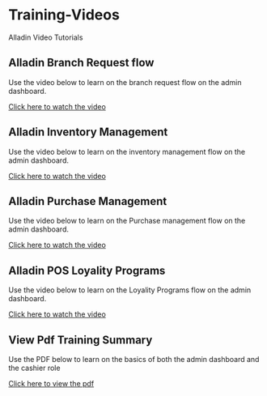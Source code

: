 # Training-Videos
Alladin Video Tutorials
## Alladin Branch Request flow

Use the video below to learn on the branch request flow on the admin dashboard.

[Click here to watch the video](https://www.youtube.com/embed/Z1kCFECPqKo)

## Alladin Inventory Management

Use the video below to learn on the inventory management flow on the admin dashboard.

[Click here to watch the video](https://youtu.be/zGE5OrdoK9E)

## Alladin Purchase Management

Use the video below to learn on the Purchase management flow on the admin dashboard.

[Click here to watch the video](https://youtu.be/K-UlvI380mE)

## Alladin POS Loyality Programs

Use the video below to learn on the Loyality Programs flow on the admin dashboard.

[Click here to watch the video](https://youtu.be/b-K350oAWzY)

## View Pdf Training Summary

Use the PDF below to learn on the basics of both the admin dashboard and the cashier role

[Click here to view the pdf](https://github.com/SteveCelebrates/Training-Videos/blob/bee5ea351ac80bb492e849235804c0cf71c58c27/Training_Manual.pdf)
